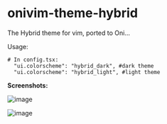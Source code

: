 # onivim-theme-hybrid
The Hybrid theme for vim, ported to Oni...

Usage:
```
# In config.tsx:
  "ui.colorscheme": "hybrid_dark", #dark theme
  "ui.colorscheme": "hybrid_light", #light theme
```

__Screenshots:__

![image](https://user-images.githubusercontent.com/78856/38656653-8b440af4-3de1-11e8-810d-e2abcbb75208.png)

![image](https://user-images.githubusercontent.com/78856/38656658-92e8cbdc-3de1-11e8-8d62-abf724a5b5e3.png)

